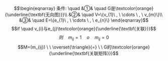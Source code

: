 $$\begin{eqnarray}
条件: \quad
&①& \quad G是\textcolor{orange}{\underline{\textbf{无向图}}}\\
&②& \quad V=\{v_{1}\ , \ \cdots \ , \ v_{m}\}\\
&③& \quad E=\{e_{1}\ , \ \cdots \ , \ e_{n}\}
\end{eqnarray}$$
$$if \quad v_{i}与e_{j}\textcolor{orange}{\underline{\textbf{关联}}}$$
$$则 \quad m_{ij}=1 \quad o \quad m_{ij}=0 $$
$$M=(m_{ij}) \ \  \overset{\triangle}{=} \ \ G的\textcolor{orange}{\underline{\textbf{关联矩阵}}}$$